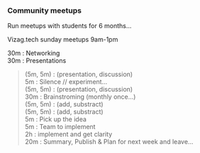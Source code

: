 ### Community meetups  
  
Run meetups with students for 6 months...  
  
Vizag.tech sunday meetups 9am-1pm  
  
30m : Networking  
30m : Presentations  
> (5m, 5m) : (presentation, discussion)  
>  5m : Silence // experiment...  
> (5m, 5m) : (presentation, discussion)  
30m : Brainstroming (monthly once...)  
> (5m, 5m) : (add, substract)  
> (5m, 5m) : (add, substract)  
>  5m      : Pick up the idea  
>  5m      : Team to implement  
2h  : implement and get clarity  
20m : Summary, Publish & Plan for next week and leave...  
